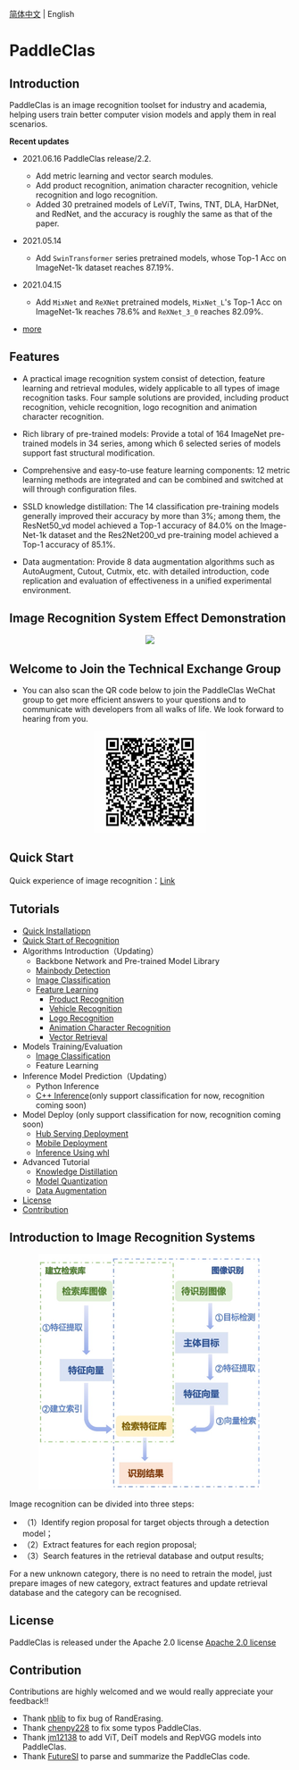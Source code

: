 [简体中文](README.md) | English

# PaddleClas

## Introduction

PaddleClas is an image recognition toolset for industry and academia, helping users train better computer vision models and apply them in real scenarios.

**Recent updates**

- 2021.06.16 PaddleClas release/2.2.
   - Add metric learning and vector search modules.
   - Add product recognition, animation character recognition, vehicle recognition and logo recognition.
   - Added 30 pretrained models of LeViT, Twins, TNT, DLA, HarDNet, and RedNet, and the accuracy is roughly the same as that of the paper.

- 2021.05.14
   - Add `SwinTransformer` series pretrained models, whose Top-1 Acc on ImageNet-1k dataset reaches 87.19%.

- 2021.04.15
   - Add `MixNet` and `ReXNet` pretrained models, `MixNet_L`'s Top-1 Acc on ImageNet-1k reaches 78.6% and `ReXNet_3_0` reaches 82.09%.

- [more](./docs/en/update_history_en.md)

## Features

- A practical image recognition system consist of detection, feature learning and retrieval modules, widely applicable to all types of image recognition tasks.
Four sample solutions are provided, including product recognition, vehicle recognition, logo recognition and animation character recognition.

- Rich library of pre-trained models: Provide a total of 164 ImageNet pre-trained models in 34 series, among which 6 selected series of models support fast structural modification.

- Comprehensive and easy-to-use feature learning components: 12 metric learning methods are integrated and can be combined and switched at will through configuration files.

- SSLD knowledge distillation: The 14 classification pre-training models generally improved their accuracy by more than 3%; among them, the ResNet50_vd model achieved a Top-1 accuracy of 84.0% on the Image-Net-1k dataset and the Res2Net200_vd pre-training model achieved a Top-1 accuracy of 85.1%.

- Data augmentation: Provide 8 data augmentation algorithms such as AutoAugment, Cutout, Cutmix, etc.  with detailed introduction, code replication and evaluation of effectiveness in a unified experimental environment.

 

## Image Recognition System Effect Demonstration
<div align="center">
<img src="./docs/images/recognition.gif"  width = "400" />
</div>

## Welcome to Join the Technical Exchange Group

* You can also scan the QR code below to join the PaddleClas WeChat group to get more efficient answers to your questions and to communicate with developers from all walks of life. We look forward to hearing from you.

<div align="center">
<img src="./docs/images/wx_group.png"  width = "200" />
</div>

## Quick Start 
Quick experience of image recognition：[Link](./docs/en/tutorials/quick_start_recognition_en.md)

## Tutorials

- [Quick Installatiopn](./docs/en/tutorials/install_en.md)
- [Quick Start of Recognition](./docs/en/tutorials/quick_start_recognition_en.md)
- Algorithms Introduction（Updating）
    - Backbone Network and Pre-trained Model Library
    - [Mainbody Detection](./docs/en/application/mainbody_detection_en.md)
    - [Image Classification](./docs/en/tutorials/image_classification_en.md)
    - [Feature Learning](./docs/en/application/feature_learning_en.md)
        - [Product Recognition](./docs/en/application/product_recognition_en.md)
        - [Vehicle Recognition](./docs/en/application/vehicle_recognition_en.md)
        - [Logo Recognition](./docs/en/application/logo_recognition_en.md)
        - [Animation Character Recognition](./docs/en/application/cartoon_character_recognition_en.md)
        - [Vector Retrieval](./deploy/vector_search/README.md)
- Models Training/Evaluation
    - [Image Classification](./docs/en/tutorials/getting_started_en.md)
    - Feature Learning
- Inference Model Prediction（Updating）
    - Python Inference
    - [C++ Inference](./deploy/cpp/readme_en.md)(only support classification for now, recognition coming soon)
- Model Deploy (only support classification for now, recognition coming soon)
    - [Hub Serving Deployment](./deploy/hubserving/readme_en.md)
    - [Mobile Deployment](./deploy/lite/readme_en.md)
    - [Inference Using whl](./docs/en/whl_en.md)
- Advanced Tutorial
    - [Knowledge Distillation](./docs/en/advanced_tutorials/distillation/distillation_en.md)
    - [Model Quantization](./docs/en/extension/paddle_quantization_en.md)
    - [Data Augmentation](./docs/en/advanced_tutorials/image_augmentation/ImageAugment_en.md)
- [License](#License)
- [Contribution](#Contribution)


## Introduction to Image Recognition Systems

<a name="Introduction to Image Recognition Systems"></a>
<div align="center">
<img src="./docs/images/structure.png"  width = "400" />
</div>

Image recognition can be divided into three steps:
- （1）Identify region proposal for target objects through a detection model；
- （2）Extract features for each region proposal;
- （3）Search features in the retrieval database and output results;

For a new unknown category, there is no need to retrain the model, just prepare images of new category, extract features and update retrieval database and the category can be recognised.

<a name="License"></a>

## License
PaddleClas is released under the Apache 2.0 license <a href="https://github.com/PaddlePaddle/PaddleCLS/blob/master/LICENSE">Apache 2.0 license</a>


<a name="Contribution"></a>
## Contribution
Contributions are highly welcomed and we would really appreciate your feedback!!


- Thank [nblib](https://github.com/nblib) to fix bug of RandErasing.
- Thank [chenpy228](https://github.com/chenpy228) to fix some typos PaddleClas.
- Thank [jm12138](https://github.com/jm12138) to add ViT, DeiT models and RepVGG models into PaddleClas.
- Thank [FutureSI](https://aistudio.baidu.com/aistudio/personalcenter/thirdview/76563) to parse and summarize the PaddleClas code.
